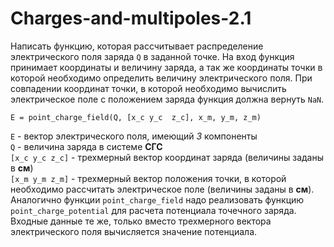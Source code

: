 # Charges-and-multipoles-2.1
Написать функцию, которая рассчитывает распределение электрического поля заряда `Q` в заданной точке. На вход функция принимает координаты и величину заряда, а так же координаты точки в которой необходимо определить величину электрического поля. При совпадении координат точки, в которой необходимо вычислить электрическое поле с положением заряда функция должна вернуть `NaN`.
```
E = point_charge_field(Q, [x_c y_c  z_c], x_m, y_m, z_m)
```
`E` - вектор электрического поля, имеющий _3_ компоненты\
`Q` - величина заряда в системе **CГС**\
`[x_c y_c z_c]` - трехмерный вектор координат заряда (величины заданы в **см**)\
`[x_m y_m z_m]` - трехмерный вектор положения точки, в которой необходимо рассчитать электрическое поле (величины заданы в **см**).\
Аналогично функции `point_charge_field` надо реализовать функцию `point_charge_potential` для расчета потенциала точечного заряда. Входные данные те же, только вместо трехмерного вектора электрического поля вычисляется значение потенциала.
